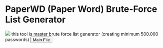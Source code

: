 # PaperWD (Paper Word) Brute-Force List Generator
<image src="Screenshot_20231223-231612.jpg">
this tool is master brute force list generator (creating minimum 500.000 passwords)
<button href="/main.py">Main File</button>
